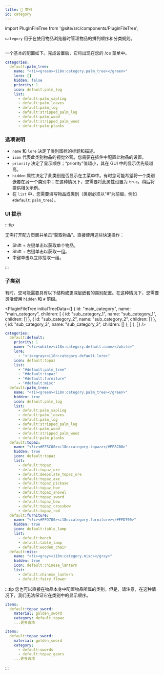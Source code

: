 ```yaml
---
title: 📂 类别
id: category
---
```


import PluginFileTree from '@site/src/components/PluginFileTree';

`category` 用于在使用物品浏览器时管理物品的排列顺序和分类规则。

<div style={{textAlign: 'center'}}>
  <img src="/img/category_1.png" alt="" />
</div>


一个基本的配置如下。完成设置后，它将出现在您的 /ce 菜单中。

```yaml
categories:
  default:palm_tree:
    name: "<!i><green><i18n:category.palm_tree></green>"
    lore: []
    hidden: false
    priority: 1
    icon: default:palm_log
    list:
      - default:palm_sapling
      - default:palm_leaves
      - default:palm_log
      - default:stripped_palm_log
      - default:palm_wood
      - default:stripped_palm_wood
      - default:palm_planks
```

### 选项说明

* `name` 和 `lore` 决定了类别图标的标题和描述。
* `icon` 代表此类别物品的视觉外观，您需要在插件中配置此物品的设置。
* `priority` 决定了显示顺序；“priority”值越小，其在 GUI 中的显示优先级越高。
* `hidden` 属性决定了此类别是否显示在主菜单中。有时您可能希望将一个类别嵌套在另一个类别中；在这种情况下，您需要将此属性设置为 `true`。稍后将提供相关示例。
* 在 `list` 中，您需要填写物品或类别（类别必须以“#”为前缀，例如 `#default:palm_tree`）。

### UI 提示

:::tip

无需打开配方页面并单击“获取物品”。直接使用这些快速操作：

- Shift + 左键单击以获取单个物品。
- Shift + 右键单击以获取一组。
- 中键单击以立即拾取一组。

:::

### 子类别

有时，您可能需要具有以下结构或更深层嵌套的类别配置。在这种情况下，您需要灵活使用 `hidden` 和 `#` 前缀。

<PluginFileTree
  initialTreeData={[
    {
      id: "main_category",
      name: "main_category",
      children: [
        {
          id: "sub_category_1",
          name: "sub_category_1",
          children: []
        },
        {
          id: "sub_category_2",
          name: "sub_category_2",
          children: []
        },
        {
          id: "sub_category_3",
          name: "sub_category_3",
          children: []
        },
      ]
    },
  ]}
/>


```yaml
categories:
  default:default:
    priority: 1
    name: "<!i><white><i18n:category.default.name></white>"
    lore:
      - "<!i><gray><i18n:category.default.lore>"
    icon: default:topaz
    list:
      - "#default:palm_tree"
      - "#default:topaz"
      - "#default:furniture"
      - "#default:misc"
  default:palm_tree:
    name: "<!i><green><i18n:category.palm_tree></green>"
    hidden: true
    icon: default:palm_log
    list:
      - default:palm_sapling
      - default:palm_leaves
      - default:palm_log
      - default:stripped_palm_log
      - default:palm_wood
      - default:stripped_palm_wood
      - default:palm_planks
  default:topaz:
    name: "<!i><#FF8C00><i18n:category.topaz></#FF8C00>"
    hidden: true
    icon: default:topaz
    list:
      - default:topaz
      - default:topaz_ore
      - default:deepslate_topaz_ore
      - default:topaz_axe
      - default:topaz_pickaxe
      - default:topaz_hoe
      - default:topaz_shovel
      - default:topaz_sword
      - default:topaz_bow
      - default:topaz_crossbow
      - default:topaz_rod
  default:furniture:
    name: "<!i><#FFD700><i18n:category.furniture></#FFD700>"
    hidden: true
    icon: default:table_lamp
    list:
      - default:bench
      - default:table_lamp
      - default:wooden_chair
  default:misc:
    name: "<!i><gray><i18n:category.misc></gray>"
    hidden: true
    icon: default:chinese_lantern
    list:
      - default:chinese_lantern
      - default:fairy_flower
```
:::tip
您也可以直接在物品本身中配置物品所属的类别。但是，请注意，在这种情况下，我们无法保证它在类别中的显示顺序。
```yaml
items:
  default:topaz_sword:
    material: golden_sword
    category: default:topaz
    ...更多选项
```
```yaml
items:
  default:topaz_sword:
    material: golden_sword
    category: 
      - default:swords
      - default:topaz_gears
    ...更多选项
```
:::
